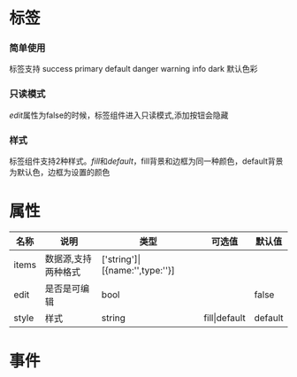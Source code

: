 # 标签

### 简单使用

标签支持 success primary default danger warning info dark 默认色彩

<demo path="./TagDemo1.vue"></demo>

### 只读模式

*edit*属性为false的时候，标签组件进入只读模式,添加按钮会隐藏

<demo path="./TagDemo2.vue"></demo>

### 样式

标签组件支持2种样式。*fill*和*default*，fill背景和边框为同一种颜色，default背景为默认色，边框为设置的颜色

<demo path="./TagDemo3.vue"></demo>

# 属性 

| 名称  | 说明                | 类型                            | 可选值        | 默认值  |
| ----- | ------------------- | ------------------------------- | ------------- | ------- |
| items | 数据源,支持两种格式 | ['string']\|[{name:'',type:''}] |               |         |
| edit  | 是否是可编辑        | bool                            |               | false   |
| style | 样式                | string                          | fill\|default | default |

# 事件

